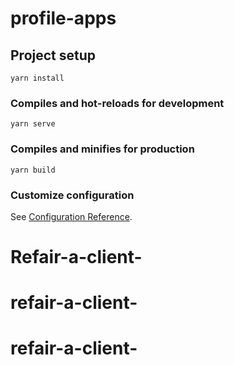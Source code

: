 # profile-apps

## Project setup
```
yarn install
```

### Compiles and hot-reloads for development
```
yarn serve
```

### Compiles and minifies for production
```
yarn build
```

### Customize configuration
See [Configuration Reference](https://cli.vuejs.org/config/).
# Refair-a-client-
# refair-a-client-
# refair-a-client-
